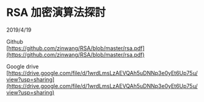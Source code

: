 # RSA 加密演算法探討

2019/4/19

Github <br />
[https://github.com/zinwang/RSA/blob/master/rsa.pdf](https://github.com/zinwang/RSA/blob/master/rsa.pdf)
<br />

Google drive <br />
[https://drive.google.com/file/d/1wrdLmsLzAEVQAh5uDNNp3e0yEt6Up75u/view?usp=sharing](https://drive.google.com/file/d/1wrdLmsLzAEVQAh5uDNNp3e0yEt6Up75u/view?usp=sharing)
